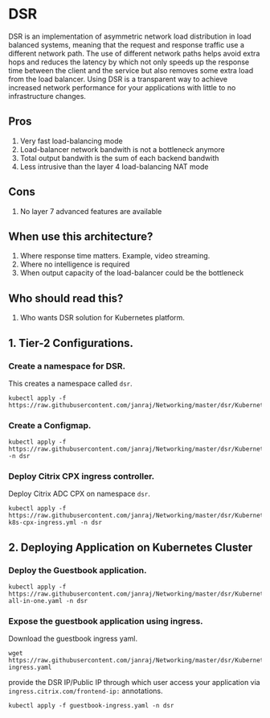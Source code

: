 # **DSR**
DSR is an implementation of asymmetric network load distribution in load balanced systems, meaning that the request and response traffic use a different network path.
The use of different network paths helps avoid extra hops and reduces the latency by which not only speeds up the response time between the client and the service but also removes some extra load from the load balancer. Using DSR is a transparent way to achieve increased network performance for your applications with little to no infrastructure changes.

## **Pros**

1. Very fast load-balancing mode
2. Load-balancer network bandwith is not a bottleneck anymore
3. Total output bandwith is the sum of each backend bandwith
4. Less intrusive than the layer 4 load-balancing NAT mode

## **Cons**

1. No layer 7 advanced features are available

## **When use this architecture?**

1. Where response time matters. Example, video streaming.
2. Where no intelligence is required
3. When output capacity of the load-balancer could be the bottleneck

## **Who should read this?**

1. Who wants DSR solution for Kubernetes platform.


## **1. Tier-2 Configurations.**
### **Create a namespace  for DSR.**

This creates a namespace called ```dsr```.

```
kubectl apply -f https://raw.githubusercontent.com/janraj/Networking/master/dsr/KubernetesConfig/dsr_namespace.yaml
```

### **Create a Configmap.**

```
kubectl apply -f https://raw.githubusercontent.com/janraj/Networking/master/dsr/KubernetesConfig/cpx_config.yaml -n dsr
```

### **Deploy Citrix CPX ingress controller.**

Deploy Citrix ADC CPX on namespace ```dsr```.
```
kubectl apply -f https://raw.githubusercontent.com/janraj/Networking/master/dsr/KubernetesConfig/citrix-k8s-cpx-ingress.yml -n dsr
```

## **2. Deploying Application on Kubernetes Cluster**

### **Deploy the Guestbook application.**

```
kubectl apply -f https://raw.githubusercontent.com/janraj/Networking/master/dsr/KubernetesConfig/guestbook-all-in-one.yaml -n dsr 
```
### **Expose the guestbook application using ingress.**

Download the guestbook ingress yaml.
```
wget https://raw.githubusercontent.com/janraj/Networking/master/dsr/KubernetesConfig/guestbook-ingress.yaml
```
provide the DSR IP/Public IP through which user access your application via ```ingress.citrix.com/frontend-ip:``` annotations.
```
kubectl apply -f guestbook-ingress.yaml -n dsr
```


 


